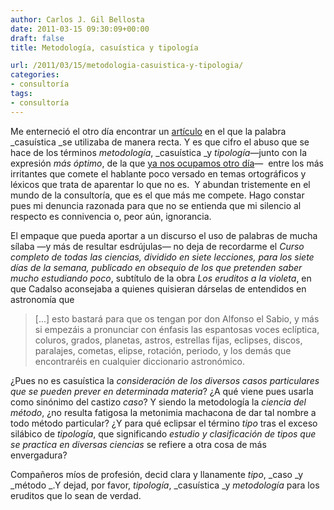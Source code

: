 ```yaml
---
author: Carlos J. Gil Bellosta
date: 2011-03-15 09:30:09+00:00
draft: false
title: Metodología, casuística y tipología

url: /2011/03/15/metodologia-casuistica-y-tipologia/
categories:
- consultoría
tags:
- consultoría
---
```


Me enterneció el otro día encontrar un [artículo](http://blogs.elpais.com/lluis_bassets/2011/03/contra-gadafi-guerra-justa-.html) en el que la palabra _casuística _se utilizaba de manera recta. Y es que cifro el abuso que se hace de los términos _metodología_, _casuística _y _tipología_—junto con la expresión _más óptimo_, de la que [ya nos ocupamos otro día](http://www.datanalytics.com/2011/02/14/mas-optimo-uffff/)—  entre los más irritantes que comete el hablante poco versado en temas ortográficos y léxicos que trata de aparentar lo que no es.  Y abundan tristemente en el mundo de la consultoría, que es el que más me compete. Hago constar pues mi denuncia razonada para que no se entienda que mi silencio al respecto es connivencia o, peor aún, ignorancia.

El empaque que pueda aportar a un discurso el uso de palabras de mucha sílaba —y más de resultar esdrújulas— no deja de recordarme el _Curso completo de todas las ciencias, dividido en siete lecciones, para los siete días de la semana, publicado en obsequio de los que pretenden saber mucho estudiando poco_, subtítulo de la obra _Los eruditos a la violeta_, en que Cadalso aconsejaba a quienes quisieran dárselas de entendidos en astronomía que



>[...] esto bastará para que os tengan por don Alfonso el Sabio, y más si empezáis a pronunciar con énfasis las espantosas voces eclíptica, coluros, grados, planetas, astros, estrellas fijas, eclipses, discos, paralajes, cometas, elipse, rotación, periodo, y los demás que encontraréis en cualquier diccionario astronómico.



¿Pues no es casuística la _consideración de los diversos casos particulares que se pueden prever en determinada materia_? ¿A qué viene pues usarla como sinónimo del castizo _caso_? Y siendo la metodología la _ciencia del método_, ¿no resulta fatigosa la metonimia machacona de dar tal nombre a todo método particular? ¿Y para qué eclipsar el término _tipo_ tras el exceso silábico de _tipología_, que significando _estudio y clasificación de tipos que se practica en diversas ciencias_ se refiere a otra cosa de más envergadura?

Compañeros míos de profesión, decid clara y llanamente _tipo_, _caso _y _método _.Y dejad, por favor, _tipología_, _casuística _y _metodología_ para los eruditos que lo sean de verdad.
